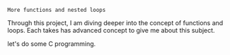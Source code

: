 	More functions and nested loops
Through this project, I am diving deeper into the concept of
functions and loops. Each takes has advanced concept to give me
about this subject.

let's do some C programming.
